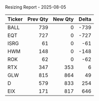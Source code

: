 Resizing Report - 2025-08-05

Ticker | Prev Qty | New Qty | Delta
--- | ---:| ---:| ---:
BALL | 739 | 0 | -739
EQT | 727 | 0 | -727
ISRG | 61 | 0 | -61
HWM | 148 | 0 | -148
ROK | 62 | 0 | -62
RTX | 347 | 353 | 6
GLW | 815 | 864 | 49
D | 579 | 833 | 254
EIX | 171 | 817 | 646